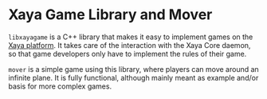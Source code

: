 # Xaya Game Library and Mover

`libxayagame` is a C++ library that makes it easy to implement games on the
[Xaya platform](https://xaya.io/).  It takes care of the interaction with
the Xaya Core daemon, so that game developers only have to implement the
rules of their game.

`mover` is a simple game using this library, where players can move around
an infinite plane.  It is fully functional, although mainly meant as example
and/or basis for more complex games.
